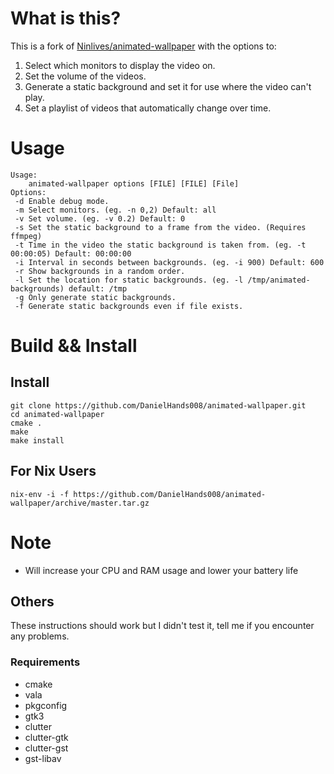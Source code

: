 
# What is this?

This is a fork of [Ninlives/animated-wallpaper](https://github.com/Ninlives/animated-wallpaper) with the options to:
1. Select which monitors to display the video on.
2. Set the volume of the videos.
3. Generate a static background and set it for use where the video can't play.
4. Set a playlist of videos that automatically change over time.  

# Usage

```shell
Usage:
	animated-wallpaper options [FILE] [FILE] [File]
Options:
 -d	Enable debug mode.
 -m	Select monitors. (eg. -n 0,2) Default: all
 -v	Set volume. (eg. -v 0.2) Default: 0
 -s	Set the static background to a frame from the video. (Requires ffmpeg)
 -t	Time in the video the static background is taken from. (eg. -t 00:00:05) Default: 00:00:00
 -i	Interval in seconds between backgrounds. (eg. -i 900) Default: 600
 -r	Show backgrounds in a random order.
 -l	Set the location for static backgrounds. (eg. -l /tmp/animated-backgrounds) default: /tmp
 -g	Only generate static backgrounds.
 -f	Generate static backgrounds even if file exists.
```

# Build && Install

## Install

```shell
git clone https://github.com/DanielHands008/animated-wallpaper.git
cd animated-wallpaper
cmake .
make
make install
```

## For Nix Users

```shell
nix-env -i -f https://github.com/DanielHands008/animated-wallpaper/archive/master.tar.gz
```

# Note

- Will increase your CPU and RAM usage and lower your battery life

## Others

These instructions should work but I didn't test it, tell me if you encounter any problems.

### Requirements

- cmake
- vala
- pkgconfig
- gtk3
- clutter 
- clutter-gtk
- clutter-gst
- gst-libav
